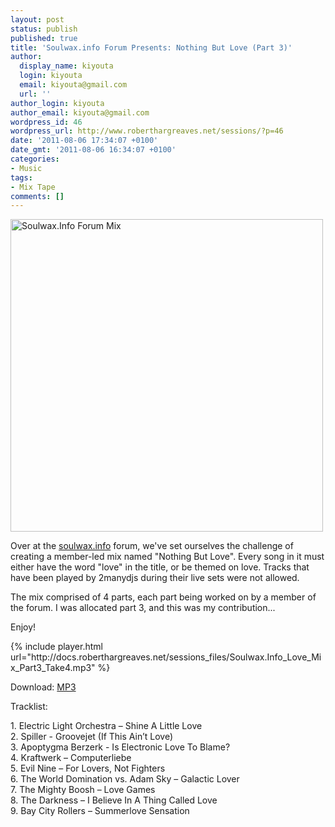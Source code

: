 ```yaml
---
layout: post
status: publish
published: true
title: 'Soulwax.info Forum Presents: Nothing But Love (Part 3)'
author:
  display_name: kiyouta
  login: kiyouta
  email: kiyouta@gmail.com
  url: ''
author_login: kiyouta
author_email: kiyouta@gmail.com
wordpress_id: 46
wordpress_url: http://www.roberthargreaves.net/sessions/?p=46
date: '2011-08-06 17:34:07 +0100'
date_gmt: '2011-08-06 16:34:07 +0100'
categories:
- Music
tags:
- Mix Tape
comments: []
---
```

<p><img src="http://i53.tinypic.com/16h97gn.png" width="500" alt="Soulwax.Info Forum Mix" /></p>
<p>Over at the <a href="http://www.kevinenjoyce.com/soulwax/forum/viewtopic.php?id=776">soulwax.info</a> forum, we've set ourselves the challenge of creating a member-led mix named "Nothing But Love". Every song in it must either have the word "love" in the title, or be themed on love. Tracks that have been played by 2manydjs during their live sets were not allowed.</p>
<p>The mix comprised of 4 parts, each part being worked on by a member of the forum. I was allocated part 3, and this was my contribution...</p>
<p>Enjoy!</p>
{% include player.html url="http://docs.roberthargreaves.net/sessions_files/Soulwax.Info_Love_Mix_Part3_Take4.mp3" %}
<p>Download: <a href="http://docs.roberthargreaves.net/sessions_files/Soulwax.Info_Love_Mix_Part3_Take4.mp3" title="MP3">MP3</a></p>
<p>Tracklist:</p>
<p>1.	Electric Light Orchestra &ndash; Shine A Little Love<br />
2.	Spiller - Groovejet (If This Ain&rsquo;t Love)<br />
3.	Apoptygma Berzerk - Is Electronic Love To Blame?<br />
4.	Kraftwerk &ndash; Computerliebe<br />
5.	Evil Nine &ndash; For Lovers, Not Fighters<br />
6.	The World Domination vs. Adam Sky &ndash; Galactic Lover<br />
7.	The Mighty Boosh &ndash; Love Games<br />
8.	The Darkness &ndash; I Believe In A Thing Called Love<br />
9.	Bay City Rollers &ndash; Summerlove Sensation</p>
